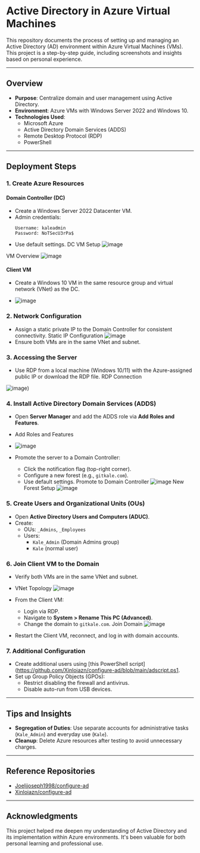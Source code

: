 # Active Directory in Azure Virtual Machines

This repository documents the process of setting up and managing an Active Directory (AD) environment within Azure Virtual Machines (VMs). This project is a step-by-step guide, including screenshots and insights based on personal experience.

---

## Overview

- **Purpose**: Centralize domain and user management using Active Directory.
- **Environment**: Azure VMs with Windows Server 2022 and Windows 10.
- **Technologies Used**:
  - Microsoft Azure
  - Active Directory Domain Services (ADDS)
  - Remote Desktop Protocol (RDP)
  - PowerShell

---

## Deployment Steps

### 1. Create Azure Resources
#### Domain Controller (DC)
- Create a Windows Server 2022 Datacenter VM.
- Admin credentials:
  ```
  Username: kaleadmin
  Password: NoTSecU3rPa$
  ```
- Use default settings.
DC VM Setup
![image](https://github.com/user-attachments/assets/571462b1-85f4-4750-9e8c-6f89d3964d3b)

VM Overview
![image](https://github.com/user-attachments/assets/4bbc6090-951d-4dc3-8b68-7fe42fa857a5)

#### Client VM
- Create a Windows 10 VM in the same resource group and virtual network (VNet) as the DC.

- ![image](https://github.com/user-attachments/assets/489a7825-507b-48fd-8e4b-57dc44c591c8)

### 2. Network Configuration
- Assign a static private IP to the Domain Controller for consistent connectivity.
Static IP Configuration
![image](https://github.com/user-attachments/assets/5d4e3396-a133-4246-a0ad-225708b90a56)
- Ensure both VMs are in the same VNet and subnet.

### 3. Accessing the Server
- Use RDP from a local machine (Windows 10/11) with the Azure-assigned public IP or download the RDP file.
  RDP Connection

![image](https://github.com/user-attachments/assets/0fa58081-6eb2-4b90-abe8-470a33745e95))

### 4. Install Active Directory Domain Services (ADDS)
- Open **Server Manager** and add the ADDS role via **Add Roles and Features**.
- Add Roles and Features
- ![image](https://github.com/user-attachments/assets/d78d9961-93c3-4b67-a557-56c0586019c7)

- Promote the server to a Domain Controller:
  - Click the notification flag (top-right corner).
  - Configure a new forest (e.g., `gitkale.com`).
  - Use default settings.
Promote to Domain Controller
![image](https://github.com/user-attachments/assets/26b3b516-7275-4ab7-b758-e96a71b29e20)
New Forest Setup
![image](https://github.com/user-attachments/assets/4620e911-382c-44f2-a244-8fad2c933d0e)

### 5. Create Users and Organizational Units (OUs)
- Open **Active Directory Users and Computers (ADUC)**.
- Create:
  - OUs: `_Admins`, `_Employees`
  - Users:
    - `Kale_Admin` (Domain Admins group)
    - `Kale` (normal user)

### 6. Join Client VM to the Domain
- Verify both VMs are in the same VNet and subnet.
- VNet Topology
![image](https://github.com/user-attachments/assets/bd776c65-e5c6-422f-bc16-09ecfcd45178)

- From the Client VM:
  - Login via RDP.
  - Navigate to **System > Rename This PC (Advanced)**.
  - Change the domain to `gitkale.com`.
Join Domain
![image](https://github.com/user-attachments/assets/91c05b4f-3167-48f7-a209-5b48f2d1b9ef)


- Restart the Client VM, reconnect, and log in with domain accounts.

### 7. Additional Configuration
- Create additional users using [this PowerShell script](https://github.com/Xinloiazn/configure-ad/blob/main/adscript.ps1.
- Set up Group Policy Objects (GPOs):
  - Restrict disabling the firewall and antivirus.
  - Disable auto-run from USB devices.

---

## Tips and Insights
- **Segregation of Duties**: Use separate accounts for administrative tasks (`Kale_Admin`) and everyday use (`Kale`).
- **Cleanup**: Delete Azure resources after testing to avoid unnecessary charges.

---

## Reference Repositories
- [Joeljjoseph1998/configure-ad](https://github.com/joeljjoseph1998/configure-ad)
- [Xinloiazn/configure-ad](https://github.com/Xinloiazn/configure-ad)

---

## Acknowledgments
This project helped me deepen my understanding of Active Directory and its implementation within Azure environments. It's been valuable for both personal learning and professional use.
